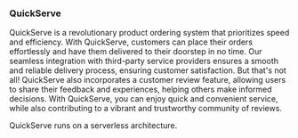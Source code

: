 ### QuickServe

QuickServe is a revolutionary product ordering system that prioritizes speed and efficiency. With QuickServe, customers can place their orders effortlessly and have them delivered to their doorstep in no time. Our seamless integration with third-party service providers ensures a smooth and reliable delivery process, ensuring customer satisfaction. But that's not all! QuickServe also incorporates a customer review feature, allowing users to share their feedback and experiences, helping others make informed decisions. With QuickServe, you can enjoy quick and convenient service, while also contributing to a vibrant and trustworthy community of reviews.

QuickServe runs on a serverless architecture.